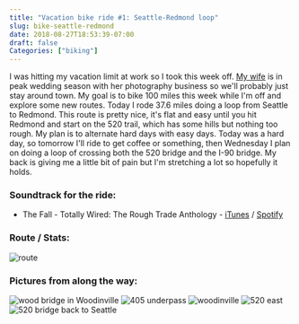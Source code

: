 ```yaml
---
title: "Vacation bike ride #1: Seattle-Redmond loop" 
slug: bike-seattle-redmond
date: 2018-08-27T18:53:39-07:00
draft: false
Categories: ["biking"]
---
```

I was hitting my vacation limit at work so I took this week off. [My wife](https://www.kristawelch.com) is in peak wedding season with her photography business so we'll probably just stay around town. My goal is to bike 100 miles this week while I'm off and explore some new routes. Today I rode 37.6 miles doing a loop from Seattle to Redmond. This route is pretty nice, it's flat and easy until you hit Redmond and start on the 520 trail, which has some hills but nothing too rough. My plan is to alternate hard days with easy days. Today was a hard day, so tomorrow I'll ride to get coffee or something, then Wednesday I plan on doing a loop of crossing both the 520 bridge and the I-90 bridge. My back is giving me a little bit of pain but I'm stretching a lot so hopefully it holds.

### Soundtrack for the ride: 

* The Fall - Totally Wired: The Rough Trade Anthology - [iTunes](https://itunes.apple.com/gb/album/totally-wired-the-rough-trade-anthology/1144224993) / [Spotify](https://open.spotify.com/album/1AikHVRZpnTVfkOXMt7RfJ)

### Route / Stats:

![route](/images/sea-red-loop.jpg)

### Pictures from along the way:

![wood bridge in Woodinville](/images/woodbridge.jpg)
![405 underpass](/images/405underpass.jpg)
![woodinville](/images/woodinville.jpg)
![520 east](/images/520east.jpg)
![520 bridge back to Seattle](/images/520bridge.jpg)
